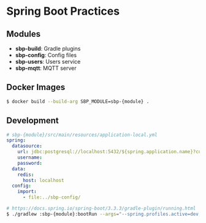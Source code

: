 # Spring Boot Practices

## Modules

- **sbp-build**:
  Gradle plugins
- **sbp-config**:
  Config files
- **sbp-users**:
  Users service
- **sbp-mqtt**:
  MQTT server

## Docker Images

``` sh
$ docker build --build-arg SBP_MODULE=sbp-{module} .
```

## Development

``` yaml
# sbp-{module}/src/main/resources/application-local.yml
spring:
  datasource:
    url: jdbc:postgresql://localhost:5432/${spring.application.name}?currentSchema=public
    username:
    password:
  data:
    redis:
      host: localhost
  config:
    import:
      - file:../sbp-config/
```

``` sh
# https://docs.spring.io/spring-boot/3.3.3/gradle-plugin/running.html
$ ./gradlew :sbp-{module}:bootRun --args="--spring.profiles.active=dev,local --server.port=8080"
```
